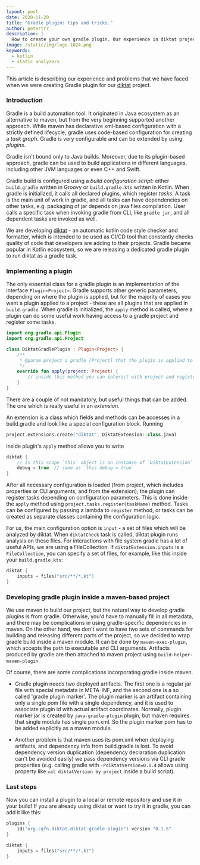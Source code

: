 ```yaml
---
layout: post
date: 2020-11-20
title: "Gradle plugin: tips and tricks."
author: petertrr
description: |
  How to create your own gradle plugin. Our experience in diktat project.
image: /static/img/logo-1024.png
keywords:
  - kotlin
  - static analyzers
---
```



This article is describing our experience and problems that we have faced when we were creating Gradle plugin for our [diktat](https://github.com/cqfn/diKTat) project.
<!--more-->

### Introduction
Gradle is a build automation tool. It originated in Java ecosystem as an alternative to maven, but from the very beginning supported another approach.
While maven has declarative xml-based configuration with a strictly defined lifecycle, gradle uses code-based configuration for creating a *task graph*.
Gradle is very configurable and can be extended by using *plugins*.

Gradle isn't bound only to Java builds. Moreover, due to its plugin-based approach, gradle can be used to build applications in different languages, including 
other JVM languages or even C++ and Swift.

Gradle build is configured using a *build configuration script*: either `build.gradle` written in Groovy or `build.gradle.kts` written in Kotlin. When gradle is
initialized, it calls all declared plugins, which register *tasks*. A task is the main unit of work in gradle, and all tasks can have dependencies on other tasks,
e.g. packaging of jar depends on java files compilation. User calls a specific task when invoking gradle from CLI, like `gradle jar`, and all dependent tasks are
invoked as well.

We are developing [diktat](https://confluence-msc.rnd.huawei.com/display/DKT/diKTat+Readme) - an automatic kotlin code style checker and formatter, which is intended
to be used as CI/CD tool that constantly checks quality of code that developers are adding to their projects. Gradle became popular in Kotlin ecosystem,
so we are releasing a dedicated gradle plugin to run diktat as a gradle task.

### Implementing a plugin
The only essential class for a gradle plugin is an implementation of the interface `Plugin<Project>`. Gradle supports other generic parameters, depending on where
the plugin is applied, but for the majority of cases you want a plugin applied to a project - these are all plugins that are applied in `build.gradle`. When gradle is
initialized, the `apply` method is called, where a plugin can do some useful work having access to a gradle project and register some tasks.

```kotlin
import org.gradle.api.Plugin
import org.gradle.api.Project

class DiktatGradlePlugin : Plugin<Project> {
    /**
     * @param project a gradle [Project] that the plugin is applied to
     */
    override fun apply(project: Project) {
        // inside this method you can interact with project and register tasks
    }
}
```

There are a couple of not mandatory, but useful things that can be added. The one which is really useful in an *extension*.

An extension is a class which fields and methods can be accesses in a build.gradle and look like a special configuration block.
Running
```kotlin
project.extensions.create("diktat", DiktatExtension::class.java)
```
inside plugin's `apply` method allows you to write
```kotlin
diktat {
    // is this scope `this` object is an instance of `DiktatExtension`
    debug = true  // same as `this.debug = true`
}
```

After all necessary configuration is loaded (from project, which includes properties or CLI arguments, and from the extension), the plugin can register tasks
depending on configuration parameters. This is done inside the `apply` method using `project.tasks.register(taskName)` method. Tasks can be configured by passing a
lambda to `register` method, or tasks can be created as separate classes containing the configuration logic.

For us, the main configuration option is `input` - a set of files which will be analyzed by diktat. When `diktatCheck` task is called, diktat plugin 
runs analysis on these files. For interactions with file system gradle has a lot of useful APIs, we are using a FileCollection. If `diktatExtension.inputs` is a 
`FileCollection`, you can specify a set of files, for example, like this inside your `build.gradle.kts`:
```kotlin
diktat {
    inputs = files("src/**/*.kt")
}
```

### Developing gradle plugin inside a maven-based project
We use maven to build our project, but the natural way to develop gradle plugins is from gradle. Otherwise, you'd have to manually fill in all metadata,
and there may be complications in using gradle-specific dependencies in maven. On the other hand, we don't want to have two sets of commands for building
and releasing different parts of the project, so we decided to wrap gradle build inside a maven module. It can be done by `maven-exec-plugin`, which accepts
the path to executable and CLI arguments. Artifacts produced by gradle are then attached to maven project using `build-helper-maven-plugin`.

Of course, there are some complications incorporating gradle inside maven.

* Gradle plugin needs two deployed artifacts. The first one is a regular jar file with special metadata in META-INF, and the second one is a so called 'gradle plugin marker'.
  The plugin marker is an artifact containing only a single pom file with a single dependency, and it is used to associate plugin id with actual artifact coordinates.
  Normally, plugin marker jar is created by `java-gradle-plugin` plugin, but maven requires that single module has single pom.xml. So the plugin marker pom has to be
  added explicitly as a maven module.
  
* Another problem is that maven uses its pom.xml when deploying artifacts, and dependency info from build.gradle is lost. To avoid dependency version
  duplication (dependency declaration duplication can't be avoided easily) we pass dependency versions via CLI gradle properties (e.g. calling gradle with
  `-PdiktatVersion=0.1.4` allows using property like `val diktatVersion by project` inside a build script).

### Last steps
Now you can install a plugin to a local or remote repository and use it in your build! If you are already using diktat or want to try it in gradle, you can add it like this:
```kotlin
plugins {
    id("org.cqfn.diktat.diktat-gradle-plugin") version "0.1.5"
}

diktat {
    inputs = files("src/**/*.kt")
}
```
